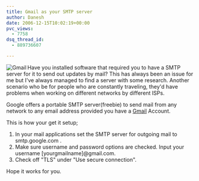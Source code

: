 ```yaml
---
title: Gmail as your SMTP server
author: Danesh
date: 2006-12-15T10:02:19+00:00
pvc_views:
  - 7758
dsq_thread_id:
  - 889736607

---
```

<img align="left" alt="Gmail" id="image9" title="Gmail" src="/techblog/wp-content/uploads/2006/12/gmail-logo.jpg" /> Have you installed software that required you to have a SMTP server for it to send out updates by mail? This has always been an issue for me but I've always managed to find a server with some research. Another scenario who be for people who are constantly traveling, they'd have problems when working on different networks by different ISPs.

Google offers a portable SMTP server(freebie) to send mail from any network to any email address provided you have a [Gmail][1] Account.

This is how your get it setup;

1. In your mail applications set the SMTP server for outgoing mail to smtp.google.com .  
2. Make sure username and password options are checked. Input your username [yourgmailname]@gmail.com.  
3. Check off "TLS" under "Use secure connection".

Hope it works for you.

 [1]: http://mail.google.com/mail/ "Gmail"